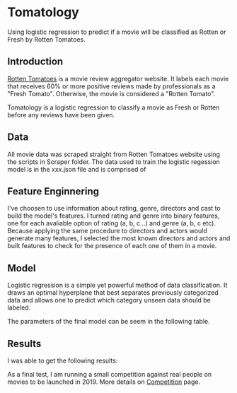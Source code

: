 # Tomatology

Using logistic regression to predict if a movie will be classified as Rotten or Fresh by Rotten Tomatoes.

## Introduction

[Rotten Tomatoes](https://www.rottentomatoes.com/) is a movie review aggregator website. It labels each movie that receives 60% or more positive reviews made by professionals as a "Fresh Tomato". Otherwise, the movie is considered a "Rotten Tomato".

Tomatology is a logistic regression to classify a movie as Fresh or Rotten before any reviews have been given.

## Data

All movie data was scraped straight from Rotten Tomatoes website using the scripts in Scraper folder. The data used to train the logistic regession model is in the xxx.json file and is comprised of 

## Feature Enginnering

I've choosen to use information about rating, genre, directors and cast to build the model's features. I turned rating and genre into binary features, one for each avaliable option of rating (a, b, c...) and genre (a, b, c etc). Because applying the same procedure to directors and actors would generate many features, I selected the most known directors and actors and built features to check for the presence of each one of them in a movie.

## Model

Logistic regression is a simple yet powerful method of data classification. It draws an optimal hyperplane that best separates previously categorized data and allows one to predict which category unseen data should be labeled.

The parameters of the final model can be seem in the following table.

## Results

I was able to get the following results:

As a final test, I am running a small competition against real people on movies to be launched in 2019. More details on [Competition](/Competition.md) page.
